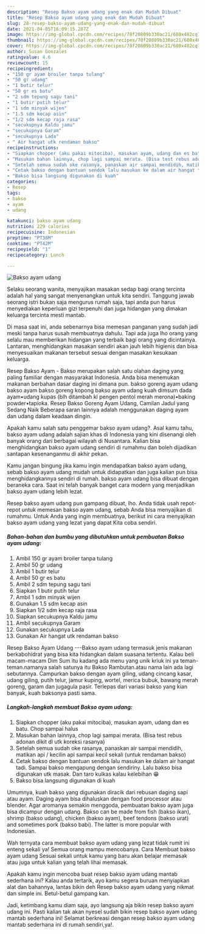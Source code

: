 ```yaml
---
description: "Resep Bakso ayam udang yang enak dan Mudah Dibuat"
title: "Resep Bakso ayam udang yang enak dan Mudah Dibuat"
slug: 28-resep-bakso-ayam-udang-yang-enak-dan-mudah-dibuat
date: 2021-04-05T16:09:15.287Z
image: https://img-global.cpcdn.com/recipes/78f20809b330ac21/680x482cq70/bakso-ayam-udang-foto-resep-utama.jpg
thumbnail: https://img-global.cpcdn.com/recipes/78f20809b330ac21/680x482cq70/bakso-ayam-udang-foto-resep-utama.jpg
cover: https://img-global.cpcdn.com/recipes/78f20809b330ac21/680x482cq70/bakso-ayam-udang-foto-resep-utama.jpg
author: Susan Gonzales
ratingvalue: 4.6
reviewcount: 15
recipeingredient:
- "150 gr ayam broiler tanpa tulang"
- "50 gr udang"
- "1 butir telur"
- "50 gr es batu"
- "2 sdm tepung sagu tani"
- "1 butir putih telur"
- "1 sdm minyak wijen"
- "1.5 sdm kecap asin"
- "1/2 sdm kecap raja rasa"
- "secukupnya Kaldu jamu"
- "secukupnya Garam"
- "secukupnya Lada"
- " Air hangat utk rendaman bakso"
recipeinstructions:
- "Siapkan chopper (aku pakai mitociba), masukan ayam, udang dan es batu. Chop sampai halus"
- "Masukan bahan lainnya, chop lagi sampai merata. (Bisa test rebus adonan dikit dl utk koreksi rasanya)"
- "Setelah semua sudah oke rasanya, panaskan air sampai mendidih, matikan api / kecilin api sampai kecil sekali (untuk rendaman bakso)"
- "Cetak bakso dengan bantuan sendok lalu masukan ke dalam air hangat tadi. Sampai bakso mengapung dengan sendiriny. Lalu bakso bisa digunakan utk masak. Dan taro kulkas kalau kelebihan 😁"
- "Bakso bisa langsung digunakan di kuah"
categories:
- Resep
tags:
- bakso
- ayam
- udang

katakunci: bakso ayam udang 
nutrition: 229 calories
recipecuisine: Indonesian
preptime: "PT38M"
cooktime: "PT42M"
recipeyield: "1"
recipecategory: Lunch

---
```



![Bakso ayam udang](https://img-global.cpcdn.com/recipes/78f20809b330ac21/680x482cq70/bakso-ayam-udang-foto-resep-utama.jpg)

Selaku seorang wanita, menyajikan masakan sedap bagi orang tercinta adalah hal yang sangat menyenangkan untuk kita sendiri. Tanggung jawab seorang istri bukan saja mengurus rumah saja, tapi anda pun harus menyediakan keperluan gizi terpenuhi dan juga hidangan yang dimakan keluarga tercinta mesti mantab.

Di masa  saat ini, anda sebenarnya bisa memesan panganan yang sudah jadi meski tanpa harus susah membuatnya dahulu. Tapi ada juga lho orang yang selalu mau memberikan hidangan yang terbaik bagi orang yang dicintainya. Lantaran, menghidangkan masakan sendiri akan jauh lebih higienis dan bisa menyesuaikan makanan tersebut sesuai dengan masakan kesukaan keluarga. 

Resep Bakso Ayam - Bakso merupakan salah satu olahan daging yang paling familiar dengan masyarakat Indonesia. Anda bisa menemukan makanan berbahan dasar daging ini dimana pun. bakso goreng ayam udang bakso ayam bakso goreng kopong bakso ayam udang kuah dimsum dada ayam•udang kupas (blh ditambah kl pengen pentol merah merona)•baking powder•tapioka. Resep Bakso Goreng Ayam Udang, Camilan Jadul yang Sedang Naik Beberapa saran lainnya adalah menggunakan daging ayam dan udang dalam keadaan dingin.

Apakah kamu salah satu penggemar bakso ayam udang?. Asal kamu tahu, bakso ayam udang adalah sajian khas di Indonesia yang kini disenangi oleh banyak orang dari berbagai wilayah di Nusantara. Kalian bisa menghidangkan bakso ayam udang sendiri di rumahmu dan boleh dijadikan santapan kesenanganmu di akhir pekan.

Kamu jangan bingung jika kamu ingin mendapatkan bakso ayam udang, sebab bakso ayam udang mudah untuk didapatkan dan juga kalian pun bisa menghidangkannya sendiri di rumah. bakso ayam udang bisa dibuat dengan beraneka cara. Saat ini telah banyak banget cara modern yang menjadikan bakso ayam udang lebih lezat.

Resep bakso ayam udang pun gampang dibuat, lho. Anda tidak usah repot-repot untuk memesan bakso ayam udang, sebab Anda bisa menyajikan di rumahmu. Untuk Anda yang ingin membuatnya, berikut ini cara menyajikan bakso ayam udang yang lezat yang dapat Kita coba sendiri.

<!--inarticleads1-->

##### Bahan-bahan dan bumbu yang dibutuhkan untuk pembuatan Bakso ayam udang:

1. Ambil 150 gr ayam broiler tanpa tulang
1. Ambil 50 gr udang
1. Ambil 1 butir telur
1. Ambil 50 gr es batu
1. Ambil 2 sdm tepung sagu tani
1. Siapkan 1 butir putih telur
1. Ambil 1 sdm minyak wijen
1. Gunakan 1.5 sdm kecap asin
1. Siapkan 1/2 sdm kecap raja rasa
1. Siapkan secukupnya Kaldu jamu
1. Ambil secukupnya Garam
1. Gunakan secukupnya Lada
1. Gunakan  Air hangat utk rendaman bakso


Resep Bakso Ayam Udang ---Bakso ayam udang termasuk jenis makanan berkabohidrat yang bisa kita hidangkan dalam suasana tertentu. Kalau beli macam-macam Dim Sum itu kadang ada menu yang unik kriuk ini ya teman-teman.namanya salah satunya itu Bakso Rambutan.atau nama lain ada lagi sebutannya. Campurkan bakso dengan ayam giling, udang cincang kasar, udang giling, putih telur, jamur kuping, wortel, merica bubuk, bawang merah goreng, garam dan jugagula pasir. Terlepas dari variasi bakso yang kian banyak, kuah baksonya pasti sama. 

<!--inarticleads2-->

##### Langkah-langkah membuat Bakso ayam udang:

1. Siapkan chopper (aku pakai mitociba), masukan ayam, udang dan es batu. Chop sampai halus
1. Masukan bahan lainnya, chop lagi sampai merata. (Bisa test rebus adonan dikit dl utk koreksi rasanya)
1. Setelah semua sudah oke rasanya, panaskan air sampai mendidih, matikan api / kecilin api sampai kecil sekali (untuk rendaman bakso)
1. Cetak bakso dengan bantuan sendok lalu masukan ke dalam air hangat tadi. Sampai bakso mengapung dengan sendiriny. Lalu bakso bisa digunakan utk masak. Dan taro kulkas kalau kelebihan 😁
1. Bakso bisa langsung digunakan di kuah


Umumnya, kuah bakso yang digunakan diracik dari rebusan daging sapi atau ayam. Daging ayam bisa dihaluskan dengan food processor atau blender. Agar aromanya semakin menggoda, pembuatan bakso ayam juga bisa dicampur dengan udang. Bakso can be made from fish (bakso ikan), shrimp (bakso udang), chicken (bakso ayam), beef tendons (bakso urat) and sometimes pork (bakso babi). The latter is more popular with Indonesian. 

Wah ternyata cara membuat bakso ayam udang yang lezat tidak rumit ini enteng sekali ya! Semua orang mampu mencobanya. Cara Membuat bakso ayam udang Sesuai sekali untuk kamu yang baru akan belajar memasak atau juga untuk kalian yang telah lihai memasak.

Apakah kamu ingin mencoba buat resep bakso ayam udang mantab sederhana ini? Kalau anda tertarik, ayo kamu segera buruan menyiapkan alat dan bahannya, lantas bikin deh Resep bakso ayam udang yang nikmat dan simple ini. Betul-betul gampang kan. 

Jadi, ketimbang kamu diam saja, ayo langsung aja bikin resep bakso ayam udang ini. Pasti kalian tak akan nyesel sudah bikin resep bakso ayam udang mantab sederhana ini! Selamat berkreasi dengan resep bakso ayam udang mantab sederhana ini di rumah sendiri,ya!.

